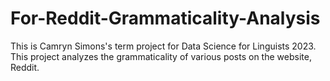# For-Reddit-Grammaticality-Analysis
This is Camryn Simons's term project for Data Science for Linguists 2023.
This project analyzes the grammaticality of various posts on the website, Reddit.
